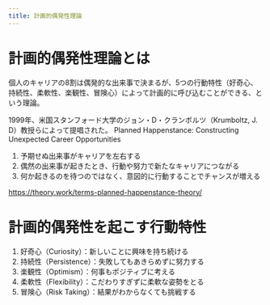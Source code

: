 ```yaml
---
title: 計画的偶発性理論
---
```


# 計画的偶発性理論とは
個人のキャリアの8割は偶発的な出来事で決まるが、5つの行動特性（好奇心、持続性、柔軟性、楽観性、冒険心）によって計画的に呼び込むことができる、という理論。

1999年、米国スタンフォード大学のジョン・D・クランボルツ（Krumboltz, J. D）教授らによって提唱された。
Planned Happenstance: Constructing Unexpected Career Opportunities

1.  予期せぬ出来事がキャリアを左右する 
2.  偶然の出来事が起きたとき、行動や努力で新たなキャリアにつながる 
3.  何か起きるのを待つのではなく、意図的に行動することでチャンスが増える

https://theory.work/terms-planned-happenstance-theory/

# 計画的偶発性を起こす行動特性

1.  好奇心（Curiosity）：新しいことに興味を持ち続ける 
2.  持続性（Persistence）：失敗してもあきらめずに努力する 
3.  楽観性（Optimism）：何事もポジティブに考える 
4.  柔軟性（Flexibility）：こだわりすぎずに柔軟な姿勢をとる 
5.  冒険心（Risk Taking）：結果がわからなくても挑戦する